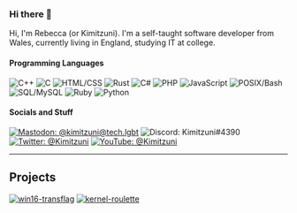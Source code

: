 ### Hi there 👋
Hi, I'm Rebecca (or Kimitzuni). I'm a self-taught software developer from Wales, currently living in England, studying IT at college.

#### Programming Languages
![C++](https://img.shields.io/badge/C%2B%2B-blue?style=for-the-badge&logo=c%2B%2B)
![C](https://img.shields.io/badge/C-blue?style=for-the-badge&logo=c)
![HTML/CSS](https://img.shields.io/badge/HTML/CSS-orange?style=for-the-badge&logo=html5)
![Rust](https://img.shields.io/badge/Rust-red?style=for-the-badge&logo=rust)
![C#](https://img.shields.io/badge/C%23-green?style=for-the-badge&logo=csharp)
![PHP](https://img.shields.io/badge/PHP-purple?style=for-the-badge&logo=php)
![JavaScript](https://img.shields.io/badge/JavaScript-red?style=for-the-badge&logo=javascript)
![POSIX/Bash](https://img.shields.io/badge/POSIX/Bash-darkgreen?style=for-the-badge&logo=gnubash)
![SQL/MySQL](https://img.shields.io/badge/SQL/MySQL-darkblue?style=for-the-badge&logo=mysql)
![Ruby](https://img.shields.io/badge/Ruby-darkred?style=for-the-badge&logo=ruby)
![Python](https://img.shields.io/badge/Python-yellow?style=for-the-badge&logo=python)

#### Socials and Stuff

[![Mastodon: @kimitzuni@tech.lgbt](https://img.shields.io/badge/@kimitzuni@tech.lgbt-purple?style=for-the-badge&logo=mastodon)](https://tech.lgbt/@Kimitzuni)
![Discord: Kimitzuni#4390](https://img.shields.io/badge/Kimitzuni%234390-darkblue?style=for-the-badge&logo=discord)
[![Twitter: @Kimitzuni](https://img.shields.io/badge/@Kimitzuni-darkblue?style=for-the-badge&logo=twitter)](https://twitter.com/Kimitzuni)
[![YouTube: @Kimitzuni](https://img.shields.io/badge/@Kimitzuni-darkred?style=for-the-badge&logo=youtube)](https://youtube.com/@Kimitzuni)


---
## Projects

[![win16-transflag](https://github-readme-stats.vercel.app/api/pin/?username=kimitzuni&repo=win16-transflag&theme=gruvbox)](https://github.com/Kimitzuni/win16-transflag)
[![kernel-roulette](https://github-readme-stats.vercel.app/api/pin/?username=kimitzuni&repo=kernel-roulette&theme=gruvbox)](https://github.com/Kimitzuni/kernel-roulette)
